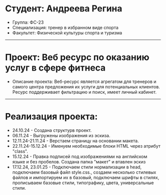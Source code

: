 # Студент: Андреева Регина
- Группа: ФС-23
- Специализация: тренер в избранном виде спорта
- Факультет: Физической культуры спорта и туризма
---
# Проект: Веб ресурс по оказанию услуг в сфере фитнеса
- Описание проекта: Веб-ресурс является агрегатом для тренеров и самого центра предложения их услуги для потенциальных клиентов. Ресурс поддерживает фильтрацию и поиск, имеет личный кабинет.
---
# Реализация проекта:
- 24.10.24 - Создана структурв проект. 
- 06.11.24 - Выгружены изображения из эскиза.
- 12.11.24-21.11.24 - Верстаем страницу на основании макета.
- 22.11.24-15.12.24 - Именуем необходимые блоки HTML через атрибут "class".
- 15.12.24 - Правка подписей под изображениями на английском языке и без пробелов. Создана папка "макет" и втавлен эскиз
- 17.12.24, 23.01.25 - Подключаем стили нормализации в head, подключаем базовый файл style.css., cоздаем несколько стилевых файлов и импортируем их в базовый, подключаем шрифты в стилях, прописываем базовые стили, типографику, цвета, универсальные стили.
